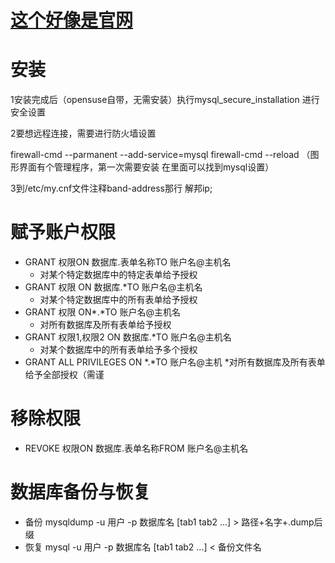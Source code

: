 # [这个好像是官网](https://mariadb.com/)

# 安装
   1安装完成后（opensuse自带，无需安装）执行mysql_secure_installation 进行安全设置
   
   2要想远程连接，需要进行防火墙设置
   
   firewall-cmd --parmanent --add-service=mysql
   firewall-cmd --reload （图形界面有个管理程序，第一次需要安装 在里面可以找到mysql设置）
   
   3到/etc/my.cnf文件注释band-address那行 解邦ip;
# 赋予账户权限
  * GRANT 权限ON 数据库.表单名称TO 账户名@主机名
    * 对某个特定数据库中的特定表单给予授权
  * GRANT 权限 ON 数据库.*TO 账户名@主机名
    * 对某个特定数据库中的所有表单给予授权
  * GRANT 权限 ON*.*TO 账户名@主机名
    * 对所有数据库及所有表单给予授权
  * GRANT 权限1,权限2 ON 数据库.*TO 账户名@主机名  
    * 对某个数据库中的所有表单给予多个授权
  * GRANT ALL PRIVILEGES ON *.*TO 账户名@主机
    *对所有数据库及所有表单给予全部授权（需谨
# 移除权限
  * REVOKE 权限ON 数据库.表单名称FROM 账户名@主机名
# 数据库备份与恢复
  * 备份 mysqldump -u 用户 -p 数据库名 [tab1 tab2 ...] > 路径+名字+.dump后缀
  * 恢复 mysql -u 用户 -p 数据库名 [tab1 tab2 ...] < 备份文件名
